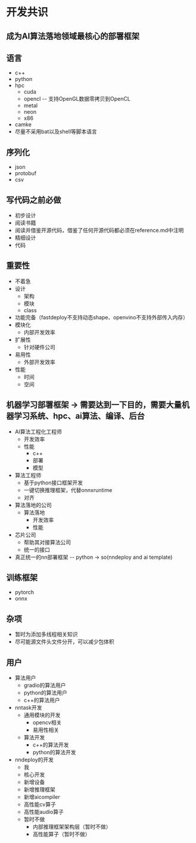 # 开发共识

## 成为AI算法落地领域最核心的部署框架

## 语言
+ c++
+ python
+ hpc
  + cuda
  + opencl -- 支持OpenGL数据零拷贝到OpenCL
  + metal
  + neon
  + x86
+ camke
+ 尽量不采用bat以及shell等脚本语言

## 序列化
+ json
+ protobuf
+ csv

## 写代码之前必做
+ 初步设计
+ 阅读书籍
+ 阅读并借鉴开源代码，借鉴了任何开源代码都必须在reference.md中注明
+ 精细设计
+ 代码

## 重要性
+ 不着急
+ 设计
  + 架构
  + 模块
  + class
+ 功能完备（fastdeploy不支持动态shape、openvino不支持外部传入内存）
+ 模块化
  + 内部开发效率
+ 扩展性
  + 针对硬件公司
+ 易用性
  + 外部开发效率
+ 性能
  + 时间
  + 空间

## 机器学习部署框架 -> 需要达到一下目的，需要大量机器学习系统、hpc、ai算法、编译、后台
+ AI算法工程化工程师
  + 开发效率
  + 性能
    + c++
    + 部署
    + 模型
+ 算法工程师
  + 基于python接口框架开发
  + 一键切换推理框架，代替onnxruntime
  + 对齐
+ 算法落地的公司
  + 算法落地
    + 开发效率
    + 性能
+ 芯片公司
  + 帮助其对接算法公司
  + 统一的接口
+ 真正统一的nn部署框架 -- python -> so(nndeploy and ai template)

## 训练框架
+ pytorch
+ onnx

## 杂项
+ 暂时为添加多线程相关知识
+ 尽可能源文件头文件分开，可以减少包体积

## 用户
+ 算法用户
  + gradio的算法用户
  + python的算法用户
  + c++的算法用户
+ nntask开发
  + 通用模块的开发
    + opencv相关
    + 易用性相关
  + 算法开发
    + c++的算法开发
    + python的算法开发
+ nndeploy的开发
  + 我
  + 核心开发
  + 新增设备
  + 新增推理框架
  + 新增aicompiler
  + 高性能cv算子
  + 高性能audio算子
  + 暂时不做
    + 内部推理框架架构层（暂时不做）
    + 高性能算子（暂时不做）

